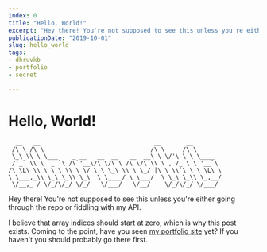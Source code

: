 ```yaml
---
index: 0
title: "Hello, World!"
excerpt: "Hey there! You're not supposed to see this unless you're either going through the repo or fiddling with my API."
publicationDate: "2019-10-01"
slug: hello_world
tags:
- dhruvkb
- portfolio
- secret

---
```

# Hello, World!

```
  __   __                                __       __
 /\ \ /\ \                              /\ \     /\ \
 \_\ \\ \ \___    _ __   __  __   __  __\ \ \/'\ \ \ \____
 /'_` \\ \  _ `\ /\`'__\/\ \/\ \ /\ \/\ \\ \ , /_ \ \ '__`\
/\ \L\ \\ \ \ \ \\ \ \/ \ \ \_\ \\ \ \_/ |\ \ \\`\ \ \ \L\ \
\ \___,_\\ \_\ \_\\ \_\  \ \____/ \ \___/  \ \_\ \_\\ \_,__/
 \/__,_ / \/_/\/_/ \/_/   \/___/   \/__/    \/_/\/_/ \/___/
```

Hey there! You're not supposed to see this unless you're either going through the repo or fiddling with my API.
<!--more-->

I believe that array indices should start at zero, which is why this post exists. Coming to the point, have you seen [my portfolio site](https://dhruvkb.github.io) yet? If you haven't you should probably go there first.